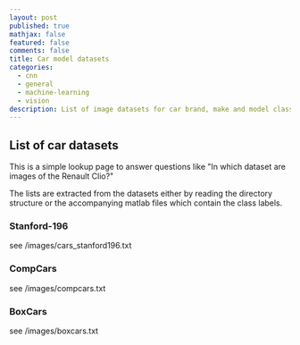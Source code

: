 ```yaml
---
layout: post
published: true
mathjax: false
featured: false
comments: false
title: Car model datasets
categories:
  - cnn
  - general
  - machine-learning
  - vision
description: List of image datasets for car brand, make and model classification
---
```


## List of car datasets

This is a simple lookup page to answer questions like
"In which dataset are images of the Renault Clio?"

The lists are extracted from the datasets either by reading the directory structure
or the accompanying matlab files which contain the class labels.

### Stanford-196

see /images/cars_stanford196.txt


### CompCars

see /images/compcars.txt


### BoxCars

see /images/boxcars.txt

